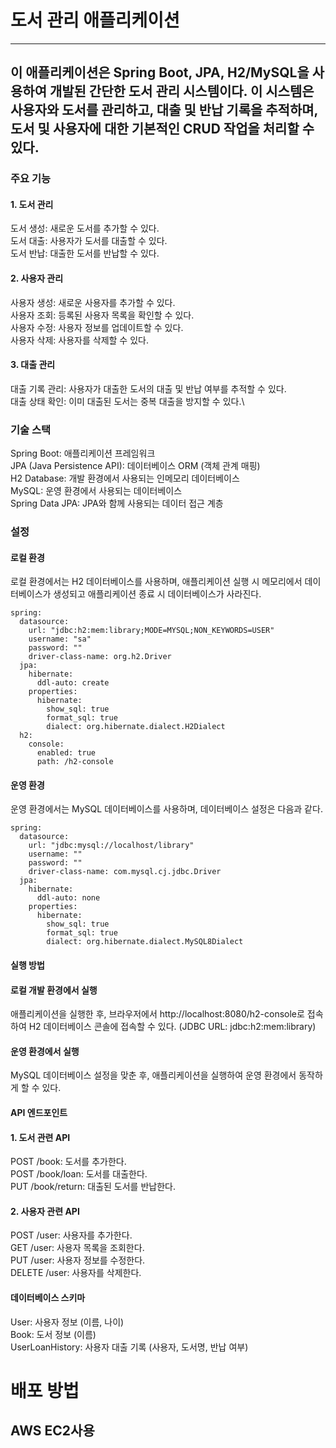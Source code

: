 # 도서 관리 애플리케이션

---

## 이 애플리케이션은 Spring Boot, JPA, H2/MySQL을 사용하여 개발된 간단한 도서 관리 시스템이다. 이 시스템은 사용자와 도서를 관리하고, 대출 및 반납 기록을 추적하며, 도서 및 사용자에 대한 기본적인 CRUD 작업을 처리할 수 있다.

### 주요 기능
#### 1. 도서 관리
도서 생성: 새로운 도서를 추가할 수 있다.\
도서 대출: 사용자가 도서를 대출할 수 있다.\
도서 반납: 대출한 도서를 반납할 수 있다.
#### 2. 사용자 관리
사용자 생성: 새로운 사용자를 추가할 수 있다.\
사용자 조회: 등록된 사용자 목록을 확인할 수 있다.\
사용자 수정: 사용자 정보를 업데이트할 수 있다.\
사용자 삭제: 사용자를 삭제할 수 있다.
#### 3. 대출 관리
대출 기록 관리: 사용자가 대출한 도서의 대출 및 반납 여부를 추적할 수 있다.\
대출 상태 확인: 이미 대출된 도서는 중복 대출을 방지할 수 있다.\
### 기술 스택
Spring Boot: 애플리케이션 프레임워크\
JPA (Java Persistence API): 데이터베이스 ORM (객체 관계 매핑)\
H2 Database: 개발 환경에서 사용되는 인메모리 데이터베이스\
MySQL: 운영 환경에서 사용되는 데이터베이스\
Spring Data JPA: JPA와 함께 사용되는 데이터 접근 계층
### 설정
#### 로컬 환경
로컬 환경에서는 H2 데이터베이스를 사용하며, 애플리케이션 실행 시 메모리에서 데이터베이스가 생성되고 애플리케이션 종료 시 데이터베이스가 사라진다.
```
spring:
  datasource:
    url: "jdbc:h2:mem:library;MODE=MYSQL;NON_KEYWORDS=USER"
    username: "sa"
    password: ""
    driver-class-name: org.h2.Driver
  jpa:
    hibernate:
      ddl-auto: create
    properties:
      hibernate:
        show_sql: true
        format_sql: true
        dialect: org.hibernate.dialect.H2Dialect
  h2:
    console:
      enabled: true
      path: /h2-console

```
#### 운영 환경
운영 환경에서는 MySQL 데이터베이스를 사용하며, 데이터베이스 설정은 다음과 같다.
```
spring:
  datasource:
    url: "jdbc:mysql://localhost/library"
    username: ""
    password: ""
    driver-class-name: com.mysql.cj.jdbc.Driver
  jpa:
    hibernate:
      ddl-auto: none
    properties:
      hibernate:
        show_sql: true
        format_sql: true
        dialect: org.hibernate.dialect.MySQL8Dialect
```
#### 실행 방법
#### 로컬 개발 환경에서 실행
애플리케이션을 실행한 후, 브라우저에서 http://localhost:8080/h2-console로 접속하여 H2 데이터베이스 콘솔에 접속할 수 있다. (JDBC URL: jdbc:h2:mem:library)

#### 운영 환경에서 실행
MySQL 데이터베이스 설정을 맞춘 후, 애플리케이션을 실행하여 운영 환경에서 동작하게 할 수 있다.

#### API 엔드포인트
#### 1. 도서 관련 API
POST /book: 도서를 추가한다.\
POST /book/loan: 도서를 대출한다.\
PUT /book/return: 대출된 도서를 반납한다.
#### 2. 사용자 관련 API
POST /user: 사용자를 추가한다.\
GET /user: 사용자 목록을 조회한다.\
PUT /user: 사용자 정보를 수정한다.\
DELETE /user: 사용자를 삭제한다.
#### 데이터베이스 스키마
User: 사용자 정보 (이름, 나이)\
Book: 도서 정보 (이름)\
UserLoanHistory: 사용자 대출 기록 (사용자, 도서명, 반납 여부)


# 배포 방법
## AWS EC2사용
